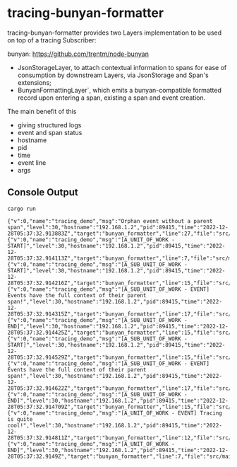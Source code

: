 # tracing-bunyan-formatter

tracing-bunyan-formatter provides two Layers implementation to be used on top 
of a tracing Subscriber:

bunyan: https://github.com/trentm/node-bunyan

- JsonStorageLayer, to attach contextual information to spans for ease of 
  consumption by downstream Layers, via JsonStorage and Span's extensions;
- BunyanFormattingLayer`, which emits a bunyan-compatible formatted record 
  upon entering a span, existing a span and event creation.


The main benefit of this
- giving structured logs
- event and span status
- hostname
- pid
- time
- event line
- args

## Console Output

```shell
cargo run
```

```shell
{"v":0,"name":"tracing_demo","msg":"Orphan event without a parent span","level":30,"hostname":"192.168.1.2","pid":89415,"time":"2022-12-28T05:37:32.913883Z","target":"bunyan_formatter","line":27,"file":"src/main.rs"}
{"v":0,"name":"tracing_demo","msg":"[A_UNIT_OF_WORK - START]","level":30,"hostname":"192.168.1.2","pid":89415,"time":"2022-12-28T05:37:32.914113Z","target":"bunyan_formatter","line":7,"file":"src/main.rs","first_parameter":2}
{"v":0,"name":"tracing_demo","msg":"[A_SUB_UNIT_OF_WORK - START]","level":30,"hostname":"192.168.1.2","pid":89415,"time":"2022-12-28T05:37:32.914216Z","target":"bunyan_formatter","line":15,"file":"src/main.rs","sub_parameter":0,"first_parameter":2}
{"v":0,"name":"tracing_demo","msg":"[A_SUB_UNIT_OF_WORK - EVENT] Events have the full context of their parent span!","level":30,"hostname":"192.168.1.2","pid":89415,"time":"2022-12-28T05:37:32.914315Z","target":"bunyan_formatter","line":17,"file":"src/main.rs","sub_parameter":0,"first_parameter":2}
{"v":0,"name":"tracing_demo","msg":"[A_SUB_UNIT_OF_WORK - END]","level":30,"hostname":"192.168.1.2","pid":89415,"time":"2022-12-28T05:37:32.914425Z","target":"bunyan_formatter","line":15,"file":"src/main.rs","elapsed_milliseconds":0,"sub_parameter":0,"first_parameter":2}
{"v":0,"name":"tracing_demo","msg":"[A_SUB_UNIT_OF_WORK - START]","level":30,"hostname":"192.168.1.2","pid":89415,"time":"2022-12-28T05:37:32.914529Z","target":"bunyan_formatter","line":15,"file":"src/main.rs","sub_parameter":1,"first_parameter":2}
{"v":0,"name":"tracing_demo","msg":"[A_SUB_UNIT_OF_WORK - EVENT] Events have the full context of their parent span!","level":30,"hostname":"192.168.1.2","pid":89415,"time":"2022-12-28T05:37:32.914622Z","target":"bunyan_formatter","line":17,"file":"src/main.rs","sub_parameter":1,"first_parameter":2}
{"v":0,"name":"tracing_demo","msg":"[A_SUB_UNIT_OF_WORK - END]","level":30,"hostname":"192.168.1.2","pid":89415,"time":"2022-12-28T05:37:32.914709Z","target":"bunyan_formatter","line":15,"file":"src/main.rs","elapsed_milliseconds":0,"sub_parameter":1,"first_parameter":2}
{"v":0,"name":"tracing_demo","msg":"[A_UNIT_OF_WORK - EVENT] Tracing is quite cool!","level":30,"hostname":"192.168.1.2","pid":89415,"time":"2022-12-28T05:37:32.914811Z","target":"bunyan_formatter","line":12,"file":"src/main.rs","excited":"true","first_parameter":2}
{"v":0,"name":"tracing_demo","msg":"[A_UNIT_OF_WORK - END]","level":30,"hostname":"192.168.1.2","pid":89415,"time":"2022-12-28T05:37:32.9149Z","target":"bunyan_formatter","line":7,"file":"src/main.rs","elapsed_milliseconds":0,"first_parameter":2}
```